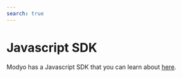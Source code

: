 ```yaml
---
search: true
---
```


# Javascript SDK

Modyo has a Javascript SDK that you can learn about [here](/en/platform/tools/sdk.html).